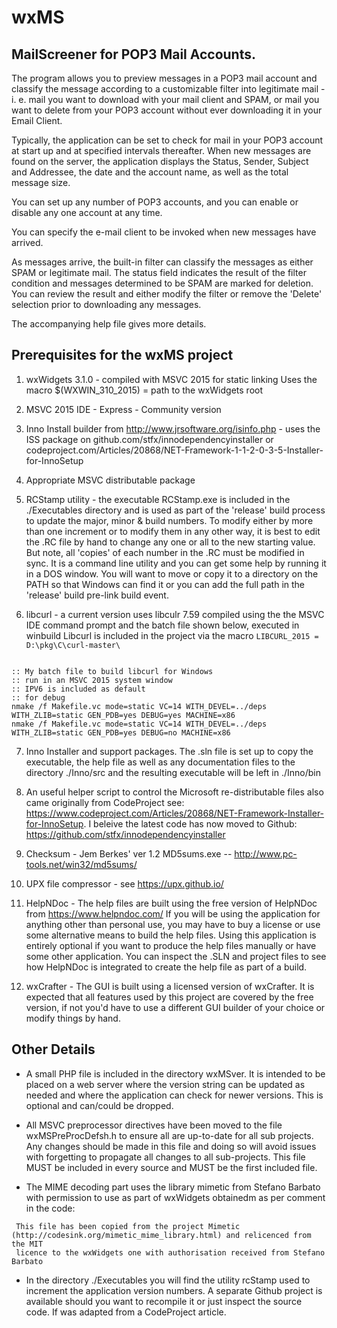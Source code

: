 # wxMS
## MailScreener for POP3 Mail Accounts.
The program allows you to preview messages in a POP3 mail account and classify the message according to a customizable filter into legitimate mail - i. e. mail you want to download with your  mail client and SPAM, or mail you want to delete from your POP3 account without ever downloading it in your Email Client.

Typically, the application can be set to check for mail in your POP3 account at start up and at specified intervals thereafter. When new messages are found on the server, the application displays the Status, Sender, Subject and Addressee, the date and the account name, as well as the total message size.

You can set up any number of POP3 accounts, and you can enable or disable any one account at any time.

You can specify the e-mail client to be invoked when new messages have arrived.

As messages arrive, the built-in filter can classify the messages as either SPAM or legitimate mail. The status field indicates the result of the filter condition and messages determined to be SPAM are marked for deletion. You can review the result and either modify the filter or remove the 'Delete'  selection prior to downloading any messages.

The accompanying help file gives more details.

## Prerequisites for the wxMS project

1. wxWidgets 3.1.0 - compiled with MSVC 2015 for static linking
	Uses the macro $(WXWIN_310_2015) = path to the wxWidgets root

2. MSVC 2015 IDE - Express - Community version

3. Inno Install builder from http://www.jrsoftware.org/isinfo.php - uses the ISS package 
	on github.com/stfx/innodependencyinstaller or 
	codeproject.com/Articles/20868/NET-Framework-1-1-2-0-3-5-Installer-for-InnoSetup

4. Appropriate MSVC distributable package

5. RCStamp utility - the executable RCStamp.exe is included in the ./Executables directory 
and is used as part of the 'release' build process to update the 
major, minor & build numbers. To modify either by more than one increment or to modify them in any other way, it is best to edit the .RC 
file by hand to change any one or all to the new starting value. But note, all 'copies' of each number in the .RC must be modified in sync.
It is a command line utility and you can get some help by running it in a DOS window. You will want to move or copy it to a directory on the PATH so that Windows can find it or you can add the full path in the 'release' build pre-link build event.

6. libcurl - a current version uses libculr 7.59 compiled using the the MSVC IDE command 
prompt and the batch file shown below, executed in winbuild
Libcurl is included in the project via the macro `LIBCURL_2015 = D:\pkg\C\curl-master\`
```where D:\pkg\C\curl-master\ is the main libcurl directory

:: My batch file to build libcurl for Windows
:: run in an MSVC 2015 system window
:: IPV6 is included as default
:: for debug
nmake /f Makefile.vc mode=static VC=14 WITH_DEVEL=../deps WITH_ZLIB=static GEN_PDB=yes DEBUG=yes MACHINE=x86
nmake /f Makefile.vc mode=static VC=14 WITH_DEVEL=../deps WITH_ZLIB=static GEN_PDB=yes DEBUG=no MACHINE=x86
```

7. Inno Installer and support packages.
The .sln file is set up to copy the executable, the help file as well as any documentation files to the directory ./Inno/src and the resulting executable will be left in ./Inno/bin

8. An useful helper script to control the Microsoft re-distributable files also came originally from CodeProject see: https://www.codeproject.com/Articles/20868/NET-Framework-Installer-for-InnoSetup.
I beleive the latest code has now moved to Github: https://github.com/stfx/innodependencyinstaller

9. Checksum - Jem Berkes' ver 1.2 MD5sums.exe -- http://www.pc-tools.net/win32/md5sums/

10. UPX file compressor - see https://upx.github.io/

11. HelpNDoc - The help files are built using the free version of HelpNDoc from https://www.helpndoc.com/
If you will be using the application for anything other than personal use, you may have to
buy a license or use some alternative means to build the help files. Using this application is entirely optional if you want to produce the help files manually or have some other application. You can inspect the .SLN and project files to see how HelpNDoc is integrated to create the help file as part of a build.

12. wxCrafter - The GUI is built using a licensed version of wxCrafter. It is expected that all features used by this project are covered by the free version, if not you'd have to use 
a different GUI builder of your choice or modify things by hand.

## Other Details
- A small PHP file is included in the directory wxMSver. It is intended to be placed on a 
web server where the version string can be updated as needed and where the application
can check for newer versions. This is optional and can/could be dropped.

- All MSVC preprocessor directives have been moved to the file wxMSPreProcDefsh.h to ensure all 
are up-to-date for all sub projects. Any changes should be made in this file and doing so
will avoid issues with forgetting to propagate all changes to all sub-projects.
This file MUST be included in every source and MUST be the first included file.

- The MIME decoding part uses the library mimetic from Stefano Barbato with permission
to use as part of wxWidgets obtainedm as per comment in the code:
```Licence:     wxWidgets licence
 This file has been copied from the project Mimetic  
(http://codesink.org/mimetic_mime_library.html) and relicenced from the MIT
 licence to the wxWidgets one with authorisation received from Stefano Barbato
 ```

- In the directory ./Executables you will find the utility rcStamp used to increment the application version numbers. A separate Github project is available should you want to recompile it or just inspect the source code. If was adapted from a CodeProject article.